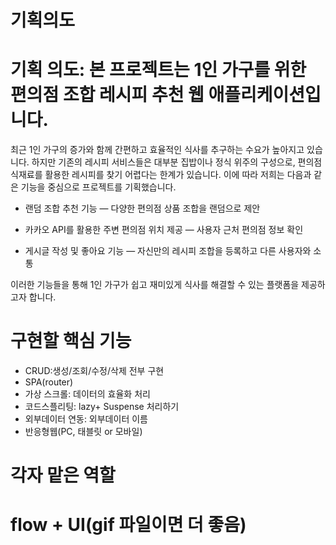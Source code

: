 # 기획의도

# 기획 의도: 본 프로젝트는 1인 가구를 위한 편의점 조합 레시피 추천 웹 애플리케이션입니다.

최근 1인 가구의 증가와 함께 간편하고 효율적인 식사를 추구하는 수요가 높아지고 있습니다.
하지만 기존의 레시피 서비스들은 대부분 집밥이나 정식 위주의 구성으로,
편의점 식재료를 활용한 레시피를 찾기 어렵다는 한계가 있습니다.
이에 따라 저희는 다음과 같은 기능을 중심으로 프로젝트를 기획했습니다.

- 랜덤 조합 추천 기능 — 다양한 편의점 상품 조합을 랜덤으로 제안

- 카카오 API를 활용한 주변 편의점 위치 제공 — 사용자 근처 편의점 정보 확인

- 게시글 작성 및 좋아요 기능 — 자신만의 레시피 조합을 등록하고 다른 사용자와 소통

이러한 기능들을 통해 1인 가구가 쉽고 재미있게 식사를 해결할 수 있는 플랫폼을 제공하고자 합니다.

# 구현할 핵심 기능

- CRUD:생성/조회/수정/삭제 전부 구현
- SPA(router)
- 가상 스크롤: 데이터의 효율화 처리
- 코드스플리팅: lazy+ Suspense 처리하기
- 외부데이터 연동: 외부데이터 이름
- 반응형웹(PC, 태블릿 or 모바일)

# 각자 맡은 역할

# flow + UI(gif 파일이면 더 좋음)
